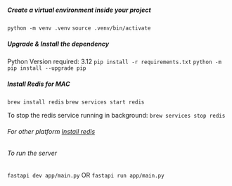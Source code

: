 ##### Create a virtual environment inside your project
```python -m venv .venv```
```source .venv/bin/activate```

##### Upgrade & Install the dependency
Python Version required: 3.12
```pip install -r requirements.txt```
```python -m pip install --upgrade pip```

##### Install Redis for MAC
```brew install redis```
```brew services start redis``` 

To stop the redis service running in background: ```brew services stop redis```

###### For other platform [Install redis](https://redis.io/docs/latest/operate/oss_and_stack/install/install-redis/)

###### To run the server
```fastapi dev app/main.py``` 
OR
```fastapi run app/main.py``` 
